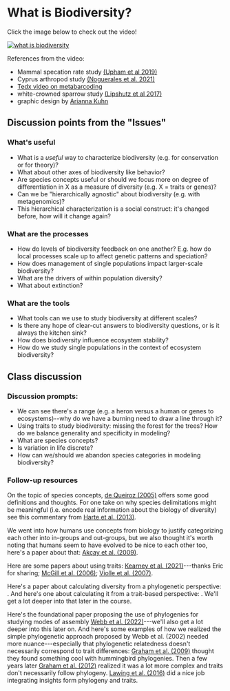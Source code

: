 # What is Biodiversity?

Click the image below to check out the video!

[![what is biodiversity](https://img.youtube.com/vi/ykbHwiRtKUo/0.jpg)](https://www.youtube.com/watch?v=ykbHwiRtKUo)

References from the video:

- Mammal specation rate study [(Upham et al 2019)](https://journals.plos.org/plosbiology/article?id=10.1371/journal.pbio.3000494)
- Cyprus arthropod study [(Noguerales et al. 2021)](https://onlinelibrary.wiley.com/doi/full/10.1111/mec.16275)
- [Tedx video on metabarcoding](https://www.youtube.com/watch?v=bdwU_ZPk1cY)
- white-crowned sparrow study [(Lipshutz et al 2017)](https://onlinelibrary.wiley.com/doi/abs/10.1111/mec.14002)
- graphic design by [Arianna Kuhn](https://ariannakuhn.com/)

## Discussion points from the "Issues"

### What's useful

- What is a *useful* way to characterize biodiversity (e.g. for conservation or for theory)?
- What about other axes of biodiversity like behavior?
- Are species concepts useful or should we focus more on degree of differentiation in X as a measure of diversity (e.g. X = traits or genes)?
- Can we be "hierarchically agnostic" about biodiversity (e.g. with metagenomics)?
- This hierarchical characterization is a social construct: it's changed before, how will it change again?


### What are the processes

- How do levels of biodiversity feedback on one another? E.g. how do local processes scale up to affect genetic patterns and speciation?
- How does management of single populations impact larger-scale biodiversity?
- What are the drivers of within population diversity?
- What about extinction?


### What are the tools

- What tools can we use to study biodiversity at different scales?
- Is there any hope of clear-cut answers to biodiversity questions, or is it always the kitchen sink?
- How does biodiversity influence ecosystem stability?
- How do we study single populations in the context of ecosystem biodiversity?


## Class discussion

### Discussion prompts:

- We can see there's a range (e.g. a heron versus a human or genes to ecosystems)--why do we have a burning need to draw a line through it?
- Using traits to study biodiversity: missing the forest for the trees?  How do we balance generality and specificity in modeling?
- What are species concepts?
- Is variation in life discrete?
- How can we/should we abandon species categories in modeling biodiversity?

### Follow-up resources

On the topic of species concepts, [de Queiroz (2005)](https://doi.org/10.1073/pnas.0502030102) offers some good definitions and thoughts. For one take on why species delimitations might be meaningful (i.e. encode real information about the biology of diversity) see this commentary from [Harte et al. (2013)](https://doi.org/10.1086/668821).

We went into how humans use concepts from biology to justify categorizing each other into in-groups and out-groups, but we also thought it's worth noting that humans seem to have evolved to be nice to each other too, here's a paper about that: [Akçay et al. (2009)](https://doi.org/10.1073/pnas.0904357106).

Here are some papers about using traits: [Kearney et al. (2021)](https://doi.org/10.1111/1365-2435.13829)---thanks Eric for sharing; [McGill et al. (2006)](https://doi.org/10.1016/j.tree.2006.02.002); [Violle et al. (2007)](https://doi.org/10.1111/j.0030-1299.2007.15559.x).

Here's a paper about calculating diversity from a phylogenetic perspective: .  And here's one about calculating it from a trait-based perspective: .  We'll get a lot deeper into that later in the course.

Here's the foundational paper proposing the use of phylogenies for studying modes of assembly [Webb et al. (2022)](https://www.jstor.org/stable/3069271
)---we'll also get a lot deeper into this later on.  And here's some examples of how we realized the simple phylogenetic approach proposed by Webb et al. (2002) needed more nuance---especially that phylogenetic relatedness doesn't necessarily correspond to trait differences: [Graham et al. (2009)](https://doi.org/10.1073/pnas.0901649106) thought they found something cool with hummingbird phylogenies.  Then a few years later [Graham et al. (2012)](https://doi.org/10.1890/11-0493.1) realized it was a lot more complex and traits don't necessarily follow phylogeny.  [Lawing et al. (2016)](https://doi.org/10.1111/ecog.01986) did a nice job integrating insights form phylogeny and traits.
